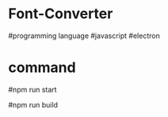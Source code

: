 # Font-Converter

 #programming language 
  #javascript
  #electron


# command
  #npm run start 
  
  #npm run build
  
